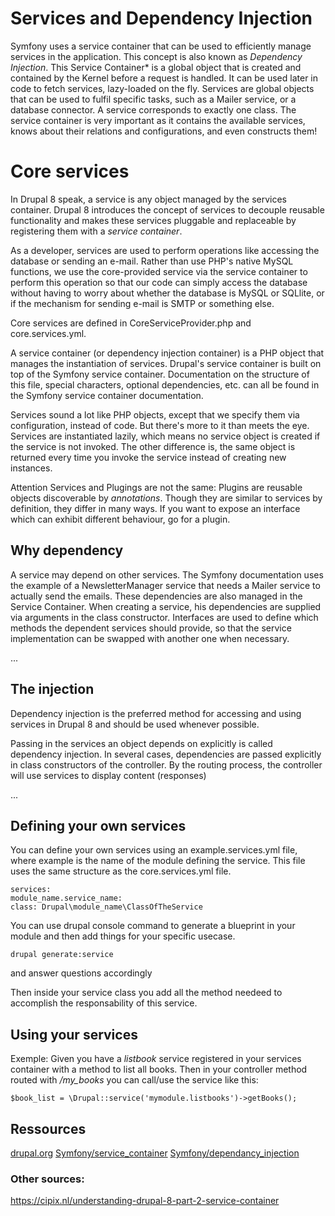 # Services and Dependency Injection

Symfony uses a service container that can be used to efficiently manage services in the application. This concept is also known as *Dependency Injection*.
This Service Container* is a global object that is created and contained by the Kernel before a request is handled. It can be used later in code to fetch services, lazy-loaded on the fly.
Services are global objects that can be used to fulfil specific tasks, such as a Mailer service, or a database connector. A service corresponds to exactly one class.
The service container is very important as it contains the available services, knows about their relations and configurations, and even constructs them!


# Core services

In Drupal 8 speak, a service is any object managed by the services container.
Drupal 8 introduces the concept of services to decouple reusable functionality and makes these services pluggable and replaceable by registering them with a *service container*.

As a developer, services are used to perform operations like accessing the database or sending an e-mail.
Rather than use PHP's native MySQL functions, we use the core-provided service via the service container to perform this operation so that our code can simply access the database without having to worry about whether the database is MySQL or SQLlite, or if the mechanism for sending e-mail is SMTP or something else.

Core services are defined in CoreServiceProvider.php and core.services.yml.

A service container (or dependency injection container) is a PHP object that manages the instantiation of services. Drupal's service container is built on top of the Symfony service container.
Documentation on the structure of this file, special characters, optional dependencies, etc. can all be found in the Symfony service container documentation.

Services sound a lot like PHP objects, except that we specify them via configuration, instead of code.
But there's more to it than meets the eye.
Services are instantiated lazily, which means no service object is created if the service is not invoked.
The other difference is, the same object is returned every time you invoke the service instead of creating new instances.

Attention Services and Plugings are not the same:
Plugins are reusable objects discoverable by *annotations*. Though they are similar to services by definition, they differ in many ways.
If you want to expose an interface which can exhibit different behaviour, go for a plugin.


## Why dependency

A service may depend on other services. The Symfony documentation uses the example of a NewsletterManager service that needs a Mailer service to actually send the emails.
These dependencies are also managed in the Service Container. When creating a service, his dependencies are supplied via arguments in the class constructor.
Interfaces are used to define which methods the dependent services should provide, so that the service implementation can be swapped with another one when necessary.

...


## The injection

Dependency injection is the preferred method for accessing and using services in Drupal 8 and should be used whenever possible.

Passing in the services an object depends on explicitly is called dependency injection. In several cases, dependencies are passed explicitly in class constructors of the controller.
By the routing process, the controller will use services to display content (responses)

...


## Defining your own services

You can define your own services using an example.services.yml file, where example is the name of the module defining the service.
This file uses the same structure as the core.services.yml file.

```
services:
module_name.service_name:
class: Drupal\module_name\ClassOfTheService
```

You can use drupal console command to  generate a blueprint in your module and then add things for your specific usecase.
```
drupal generate:service
```
and answer questions accordingly

Then inside your service class you add all the method needeed to accomplish the responsability of this service.


## Using your services

Exemple:
Given you have a _listbook_ service registered in your services container with a method to list all books.
Then in your controller method routed with _/my_books_ you can call/use the service like this:

```
$book_list = \Drupal::service('mymodule.listbooks')->getBooks();
```


## Ressources

[drupal.org][1]
[Symfony/service_container][2]
[Symfony/dependancy_injection][3]


[1]:https://www.drupal.org/docs/8/api/services-and-dependency-injection/services-and-dependency-injection-in-drupal-8
[2]:https://symfony.com/doc/current/service_container.html
[3]:https://symfony.com/doc/current/components/dependency_injection.html


### Other sources:

https://cipix.nl/understanding-drupal-8-part-2-service-container